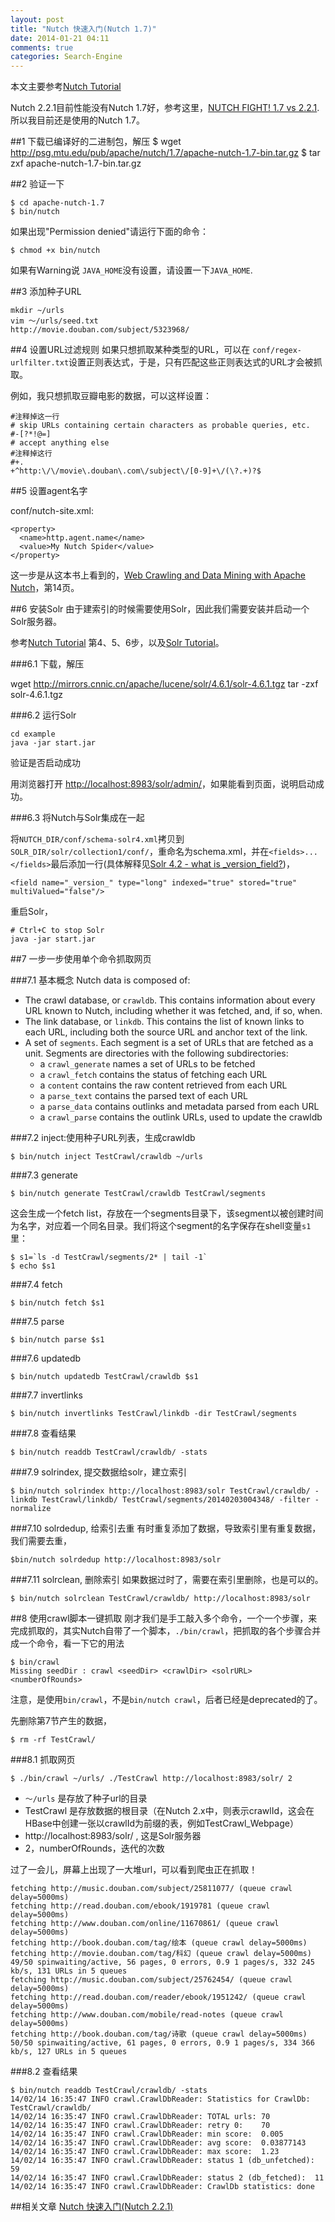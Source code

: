 ```yaml
---
layout: post
title: "Nutch 快速入门(Nutch 1.7)"
date: 2014-01-21 04:11
comments: true
categories: Search-Engine
---
```

本文主要参考[Nutch Tutorial](http://wiki.apache.org/nutch/NutchTutorial)

Nutch 2.2.1目前性能没有Nutch 1.7好，参考这里，[NUTCH FIGHT! 1.7 vs 2.2.1](http://digitalpebble.blogspot.com/2013/09/nutch-fight-17-vs-221.html). 所以我目前还是使用的Nutch 1.7。

##1 下载已编译好的二进制包，解压
    $ wget http://psg.mtu.edu/pub/apache/nutch/1.7/apache-nutch-1.7-bin.tar.gz
    $ tar zxf apache-nutch-1.7-bin.tar.gz

##2 验证一下

    $ cd apache-nutch-1.7
    $ bin/nutch

如果出现"Permission denied"请运行下面的命令：

    $ chmod +x bin/nutch

如果有Warning说 `JAVA_HOME`没有设置，请设置一下`JAVA_HOME`.

##3 添加种子URL

    mkdir ~/urls
    vim ～/urls/seed.txt
    http://movie.douban.com/subject/5323968/

##4 设置URL过滤规则
如果只想抓取某种类型的URL，可以在 `conf/regex-urlfilter.txt`设置正则表达式，于是，只有匹配这些正则表达式的URL才会被抓取。

<!--more-->

例如，我只想抓取豆瓣电影的数据，可以这样设置：
    
    #注释掉这一行
    # skip URLs containing certain characters as probable queries, etc.
    #-[?*!@=]
    # accept anything else
    #注释掉这行
    #+.
    +^http:\/\/movie\.douban\.com\/subject\/[0-9]+\/(\?.+)?$

##5 设置agent名字

conf/nutch-site.xml:

    <property>
      <name>http.agent.name</name>
      <value>My Nutch Spider</value>
    </property>

这一步是从这本书上看到的，[Web Crawling and Data Mining with Apache Nutch](http://www.packtpub.com/web-crawling-and-data-mining-with-apache-nutch/book)，第14页。

##6 安装Solr
由于建索引的时候需要使用Solr，因此我们需要安装并启动一个Solr服务器。

参考[Nutch Tutorial](http://wiki.apache.org/nutch/NutchTutorial) 第4、5、6步，以及[Solr Tutorial](http://lucene.apache.org/solr/4_6_1/tutorial.html)。

###6.1 下载，解压

wget http://mirrors.cnnic.cn/apache/lucene/solr/4.6.1/solr-4.6.1.tgz
tar -zxf solr-4.6.1.tgz

###6.2 运行Solr

    cd example
    java -jar start.jar

验证是否启动成功

用浏览器打开 <http://localhost:8983/solr/admin/>，如果能看到页面，说明启动成功。

###6.3 将Nutch与Solr集成在一起

将`NUTCH_DIR/conf/schema-solr4.xml`拷贝到`SOLR_DIR/solr/collection1/conf/`，重命名为schema.xml，并在`<fields>...</fields>`最后添加一行(具体解释见[Solr 4.2 - what is _version_field?](http://stackoverflow.com/questions/15527380/solr-4-2-what-is-version-field))，

    <field name="_version_" type="long" indexed="true" stored="true" multiValued="false"/>

重启Solr，

    # Ctrl+C to stop Solr
    java -jar start.jar

##7 一步一步使用单个命令抓取网页

###7.1 基本概念
Nutch data is composed of:

- The crawl database, or `crawldb`. This contains information about every URL known to Nutch, including whether it was fetched, and, if so, when.
- The link database, or `linkdb`. This contains the list of known links to each URL, including both the source URL and anchor text of the link.
- A set of `segments`. Each segment is a set of URLs that are fetched as a unit. Segments are directories with the following subdirectories:
  + a `crawl_generate` names a set of URLs to be fetched
  + a `crawl_fetch` contains the status of fetching each URL
  + a `content` contains the raw content retrieved from each URL
  + a `parse_text` contains the parsed text of each URL
  + a `parse_data` contains outlinks and metadata parsed from each URL
  + a `crawl_parse` contains the outlink URLs, used to update the crawldb

###7.2 inject:使用种子URL列表，生成crawldb

    $ bin/nutch inject TestCrawl/crawldb ~/urls

###7.3 generate

    $ bin/nutch generate TestCrawl/crawldb TestCrawl/segments

这会生成一个fetch list，存放在一个segments目录下，该segment以被创建时间为名字，对应着一个同名目录。我们将这个segment的名字保存在shell变量`s1`里：

    $ s1=`ls -d TestCrawl/segments/2* | tail -1`
    $ echo $s1

###7.4 fetch

    $ bin/nutch fetch $s1

###7.5 parse

    $ bin/nutch parse $s1

###7.6 updatedb

    $ bin/nutch updatedb TestCrawl/crawldb $s1

###7.7 invertlinks

    $ bin/nutch invertlinks TestCrawl/linkdb -dir TestCrawl/segments

###7.8 查看结果

    $ bin/nutch readdb TestCrawl/crawldb/ -stats

###7.9 solrindex, 提交数据给solr，建立索引

    $ bin/nutch solrindex http://localhost:8983/solr TestCrawl/crawldb/ -linkdb TestCrawl/linkdb/ TestCrawl/segments/20140203004348/ -filter -normalize

###7.10 solrdedup, 给索引去重
有时重复添加了数据，导致索引里有重复数据，我们需要去重，

    $bin/nutch solrdedup http://localhost:8983/solr

###7.11 solrclean, 删除索引
如果数据过时了，需要在索引里删除，也是可以的。

    $ bin/nutch solrclean TestCrawl/crawldb/ http://localhost:8983/solr

##8 使用crawl脚本一键抓取
刚才我们是手工敲入多个命令，一个一个步骤，来完成抓取的，其实Nutch自带了一个脚本，`./bin/crawl`，把抓取的各个步骤合并成一个命令，看一下它的用法

    $ bin/crawl 
    Missing seedDir : crawl <seedDir> <crawlDir> <solrURL> <numberOfRounds>

注意，是使用`bin/crawl`，不是`bin/nutch crawl`，后者已经是deprecated的了。

先删除第7节产生的数据，

    $ rm -rf TestCrawl/

###8.1 抓取网页

    $ ./bin/crawl ~/urls/ ./TestCrawl http://localhost:8983/solr/ 2

* `～/urls` 是存放了种子url的目录
* TestCrawl 是存放数据的根目录（在Nutch 2.x中，则表示crawlId，这会在HBase中创建一张以crawlId为前缀的表，例如TestCrawl_Webpage）
* http://localhost:8983/solr/ , 这是Solr服务器
* 2，numberOfRounds，迭代的次数

过了一会儿，屏幕上出现了一大堆url，可以看到爬虫正在抓取！

    fetching http://music.douban.com/subject/25811077/ (queue crawl delay=5000ms)
    fetching http://read.douban.com/ebook/1919781 (queue crawl delay=5000ms)
    fetching http://www.douban.com/online/11670861/ (queue crawl delay=5000ms)
    fetching http://book.douban.com/tag/绘本 (queue crawl delay=5000ms)
    fetching http://movie.douban.com/tag/科幻 (queue crawl delay=5000ms)
    49/50 spinwaiting/active, 56 pages, 0 errors, 0.9 1 pages/s, 332 245 kb/s, 131 URLs in 5 queues
    fetching http://music.douban.com/subject/25762454/ (queue crawl delay=5000ms)
    fetching http://read.douban.com/reader/ebook/1951242/ (queue crawl delay=5000ms)
    fetching http://www.douban.com/mobile/read-notes (queue crawl delay=5000ms)
    fetching http://book.douban.com/tag/诗歌 (queue crawl delay=5000ms)
    50/50 spinwaiting/active, 61 pages, 0 errors, 0.9 1 pages/s, 334 366 kb/s, 127 URLs in 5 queues

###8.2 查看结果

    $ bin/nutch readdb TestCrawl/crawldb/ -stats
    14/02/14 16:35:47 INFO crawl.CrawlDbReader: Statistics for CrawlDb: TestCrawl/crawldb/
    14/02/14 16:35:47 INFO crawl.CrawlDbReader: TOTAL urls:	70
    14/02/14 16:35:47 INFO crawl.CrawlDbReader: retry 0:	70
    14/02/14 16:35:47 INFO crawl.CrawlDbReader: min score:	0.005
    14/02/14 16:35:47 INFO crawl.CrawlDbReader: avg score:	0.03877143
    14/02/14 16:35:47 INFO crawl.CrawlDbReader: max score:	1.23
    14/02/14 16:35:47 INFO crawl.CrawlDbReader: status 1 (db_unfetched):	59
    14/02/14 16:35:47 INFO crawl.CrawlDbReader: status 2 (db_fetched):	11
    14/02/14 16:35:47 INFO crawl.CrawlDbReader: CrawlDb statistics: done


##相关文章
[Nutch 快速入门(Nutch 2.2.1)](http://www.yanjiuyanjiu.com/blog/20140201/)

